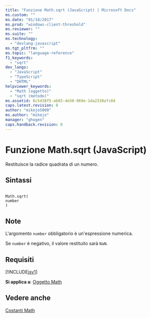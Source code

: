 ```yaml
---
title: "Funzione Math.sqrt (JavaScript) | Microsoft Docs"
ms.custom: ""
ms.date: "01/18/2017"
ms.prod: "windows-client-threshold"
ms.reviewer: ""
ms.suite: ""
ms.technology: 
  - "devlang-javascript"
ms.tgt_pltfrm: ""
ms.topic: "language-reference"
f1_keywords: 
  - "sqrt"
dev_langs: 
  - "JavaScript"
  - "TypeScript"
  - "DHTML"
helpviewer_keywords: 
  - "Math (oggetto)"
  - "sqrt (metodo)"
ms.assetid: 6c5438f5-ab03-4e50-969e-1da2330afc04
caps.latest.revision: 8
author: "mikejo5000"
ms.author: "mikejo"
manager: "ghogen"
caps.handback.revision: 8
---
```

# Funzione Math.sqrt (JavaScript)
Restituisce la radice quadrata di un numero.  
  
## Sintassi  
  
```  
  
Math.sqrt(  
number  
)   
```  
  
## Note  
 L'argomento `number` obbligatorio è un'espressione numerica.  
  
 Se `number` è negativo, il valore restituito sarà `NaN`.  
  
## Requisiti  
 [!INCLUDE[jsv1](../../javascript/misc/includes/jsv1-md.md)]  
  
 **Si applica a**: [Oggetto Math](../../javascript/reference/math-object-javascript.md)  
  
## Vedere anche  
 [Costanti Math](../../javascript/reference/math-constants-javascript.md)